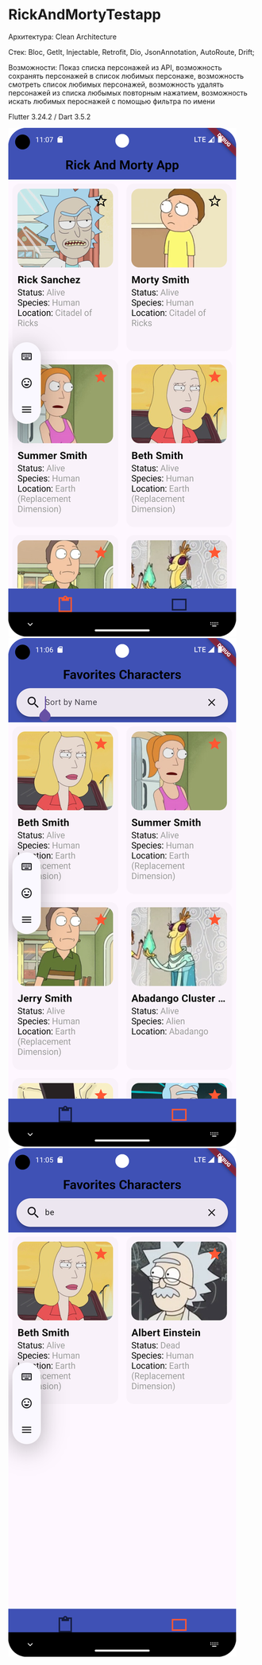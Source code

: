 # RickAndMortyTestapp

 Архитектура: Clean Architecture

 Стек: Bloc, GetIt, Injectable, Retrofit, Dio, JsonAnnotation, AutoRoute, Drift;

 Возможности: Показ списка персонажей из API, возможность сохранять персонажей в список любимых персонаже, возможность смотреть список любимых персонажей, возможность удалять персонажей из списка любымых повторным нажатием, возможность искать любимых пероснажей с помощью фильтра по имени  

 Flutter 3.24.2 / Dart 3.5.2
 
<img src="https://raw.githubusercontent.com/Sojourner64564/rick_and_morty_testapp/refs/heads/master/images_for_readme/1.png">
<img src="https://raw.githubusercontent.com/Sojourner64564/rick_and_morty_testapp/refs/heads/master/images_for_readme/2.png">
<img src="https://raw.githubusercontent.com/Sojourner64564/rick_and_morty_testapp/refs/heads/master/images_for_readme/3.png">
